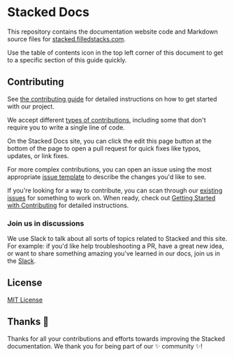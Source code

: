 # Stacked Docs <!-- omit in toc --> 
 
This repository contains the documentation website code and Markdown source files for [stacked.filledstacks.com](https://stacked.filledstacks.com).

Use the table of contents icon in the top left corner of this document to get to a specific section of this guide quickly.

## Contributing

See [the contributing guide](CONTRIBUTING.md) for detailed instructions on how to get started with our project. 

We accept different [types of contributions](./contributing/types-of-contributions.md), including some that don't require you to write a single line of code.

On the Stacked Docs site, you can click the edit this page button at the bottom of the page to open a pull request for quick fixes like typos, updates, or link fixes.

For more complex contributions, you can open an issue using the most appropriate [issue template](https://github.com/FilledStacks/stacked-docs/issues/new/choose) to describe the changes you'd like to see.

If you're looking for a way to contribute, you can scan through our [existing issues](https://github.com/FilledStacks/stacked-docs/issues) for something to work on. When ready, check out [Getting Started with Contributing](/CONTRIBUTING.md) for detailed instructions.

### Join us in discussions

We use Slack to talk about all sorts of topics related to Stacked and this site. For example: if you'd like help troubleshooting a PR, have a great new idea, or want to share something amazing you've learned in our docs, join us in the [Slack](https://filledstacks.slack.com/).

## License

[MIT License](/LICENSE)

## Thanks :purple_heart:

Thanks for all your contributions and efforts towards improving the Stacked documentation. We thank you for being part of our :sparkles: community :sparkles:!
